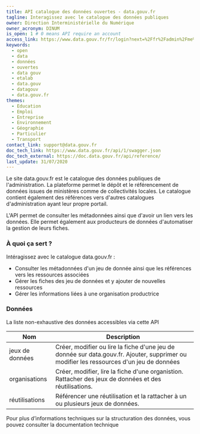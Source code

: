 ```yaml
---
title: API catalogue des données ouvertes - data.gouv.fr
tagline: Interagissez avec le catalogue des données publiques
owner: Direction Interministérielle du Numérique
owner_acronym: DINUM
is_open: 1 # 0 means API require an account
access_link: https://www.data.gouv.fr/fr/login?next=%2Ffr%2Fadmin%2Fme%2F#apikey
keywords:
  - open
  - data
  - données
  - ouvertes
  - data gouv
  - etalab
  - data.gouv
  - datagouv
  - data.gouv.fr
themes:
  - Education
  - Emploi
  - Entreprise
  - Environnement
  - Géographie
  - Particulier
  - Transport
contact_link: support@data.gouv.fr
doc_tech_link: https://www.data.gouv.fr/api/1/swagger.json
doc_tech_external: https://doc.data.gouv.fr/api/reference/
last_update: 31/07/2020
---
```


Le site <External href="data.gouv.fr">data.gouv.fr</External> est le catalogue des données publiques de l'administration. La plateforme permet le dépôt et le référencement de données issues de ministères comme de collectivités locales. Le catalogue contient également des références vers d'autres catalogues d'administration ayant leur propre portail.

L'API permet de consulter les métadonnées ainsi que d'avoir un lien vers les données. Elle permet également aux producteurs de données d'automatiser la gestion de leurs fiches.

### À quoi ça sert ?

Intéragissez avec le catalogue data.gouv.fr :

- Consulter les métadonnées d'un jeu de donnée ainsi que les références vers les ressources associées
- Gérer les fiches des jeu de données et y ajouter de nouvelles ressources
- Gérer les informations liées à une organisation productrice

### Données

La liste non-exhaustive des données accessibles via cette API

| Nom             | Description                                                                                                                                                                       |
| --------------- | --------------------------------------------------------------------------------------------------------------------------------------------------------------------------------- |
| jeux de données | Créer, modifier ou lire la fiche d'une jeu de donnée sur <External href="data.gouv.fr">data.gouv.fr</External>. Ajouter, supprimer ou modifier les ressources d'un jeu de données |
| organisations   | Créer, modifier, lire la fiche d'une organistion. Rattacher des jeux de données et des réutilisations.                                                                            |
| réutilisations  | Référencer une réutilisation et la rattacher à un ou plusieurs jeux de données.                                                                                                   |

Pour plus d’informations techniques sur la structuration des données, vous pouvez <External href='/documentation/api_data_gouv'>consulter la documentation technique</External>
